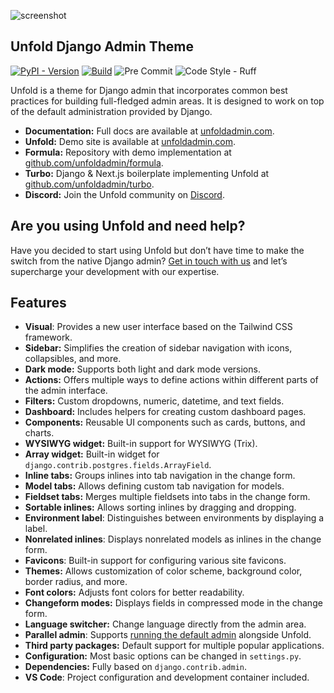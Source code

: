 ![screenshot](https://github.com/user-attachments/assets/87aaad04-f454-42aa-b9ac-e14d41f189ac)

## Unfold Django Admin Theme

[![PyPI - Version](https://img.shields.io/pypi/v/django-unfold.svg?style=for-the-badge)](https://pypi.org/project/django-unfold/)
[![Build](https://img.shields.io/github/actions/workflow/status/unfoldadmin/django-unfold/release.yml?style=for-the-badge)](https://github.com/unfoldadmin/django-unfold/actions?query=workflow%3Arelease)
![Pre Commit](https://img.shields.io/badge/pre--commit-enabled-brightgreen?logo=pre-commit&logoColor=white&style=for-the-badge)
![Code Style - Ruff](https://img.shields.io/badge/code%20style-ruff-30173D.svg?style=for-the-badge)

Unfold is a theme for Django admin that incorporates common best practices for building full-fledged admin areas. It is designed to work on top of the default administration provided by Django.

- **Documentation:** Full docs are available at [unfoldadmin.com](https://unfoldadmin.com?utm_medium=github&utm_source=unfold).
- **Unfold:** Demo site is available at [unfoldadmin.com](https://unfoldadmin.com?utm_medium=github&utm_source=unfold).
- **Formula:** Repository with demo implementation at [github.com/unfoldadmin/formula](https://github.com/unfoldadmin/formula?utm_medium=github&utm_source=unfold).
- **Turbo:** Django & Next.js boilerplate implementing Unfold at [github.com/unfoldadmin/turbo](https://github.com/unfoldadmin/turbo?utm_medium=github&utm_source=unfold).
- **Discord:** Join the Unfold community on [Discord](https://discord.gg/9sQj9MEbNz).



## Are you using Unfold and need help?

Have you decided to start using Unfold but don’t have time to make the switch from the native Django admin? [Get in touch with us](https://unfoldadmin.com/consulting?utm_medium=github&utm_source=unfold) and let’s supercharge your development with our expertise.

## Features

- **Visual**: Provides a new user interface based on the Tailwind CSS framework.
- **Sidebar:** Simplifies the creation of sidebar navigation with icons, collapsibles, and more.
- **Dark mode:** Supports both light and dark mode versions.
- **Actions:** Offers multiple ways to define actions within different parts of the admin interface.
- **Filters:** Custom dropdowns, numeric, datetime, and text fields.
- **Dashboard:** Includes helpers for creating custom dashboard pages.
- **Components:** Reusable UI components such as cards, buttons, and charts.
- **WYSIWYG widget:** Built-in support for WYSIWYG (Trix).
- **Array widget:** Built-in widget for `django.contrib.postgres.fields.ArrayField`.
- **Inline tabs:** Groups inlines into tab navigation in the change form.
- **Model tabs:** Allows defining custom tab navigation for models.
- **Fieldset tabs:** Merges multiple fieldsets into tabs in the change form.
- **Sortable inlines:** Allows sorting inlines by dragging and dropping.
- **Environment label**: Distinguishes between environments by displaying a label.
- **Nonrelated inlines**: Displays nonrelated models as inlines in the change form.
- **Favicons**: Built-in support for configuring various site favicons.
- **Themes:** Allows customization of color scheme, background color, border radius, and more.
- **Font colors:** Adjusts font colors for better readability.
- **Changeform modes:** Displays fields in compressed mode in the change form.
- **Language switcher:** Change language directly from the admin area.
- **Parallel admin**: Supports [running the default admin](https://unfoldadmin.com/blog/migrating-django-admin-unfold/?utm_medium=github&utm_source=unfold) alongside Unfold.
- **Third party packages:** Default support for multiple popular applications.
- **Configuration:** Most basic options can be changed in `settings.py`.
- **Dependencies:** Fully based on `django.contrib.admin`.
- **VS Code**: Project configuration and development container included.
